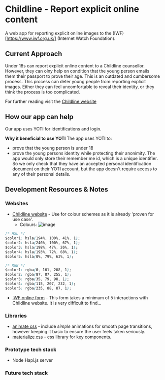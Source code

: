 # Childline - Report explicit online content

A web app for reporting explicit online images to the (IWF)[https://www.iwf.org.uk/] (Internet Watch Foundation).


## Current Approach

Under 18s can report explicit online content to a Childline counsellor. However, they can olny help on condition
that the young person emails them their passport to prove their age. This is an outdated and cumbersome process.
This process can deter young people from reporting explicit images. Either they can feel uncomfortable to reveal their identity, or they think the process is too complicated.

For further reading visit the [Childline website](https://www.childline.org.uk/info-advice/bullying-abuse-safety/online-mobile-safety/sexting/)

## How our app can help

Our app uses YOTI for identifications and login.

**Why it beneficial to use YOTI**
The app uses YOTI to:
- prove that the young person is under 18
- prove the young persons identity while protecting their anonimity. The app would only store their
remember me id, which is a unique identifier. So we only check that they have an accepted personal identification document on their YOTI account, but the app doesn't require access to any of their personal details.

## Development Resources & Notes

### Websites

- [Childline website](https://www.childline.org.uk/info-advice/bullying-abuse-safety/online-mobile-safety/sexting/) - Use for colour schemes as it is already 'proven for use case'.
  * Colours:
 ![image](https://cloud.githubusercontent.com/assets/15717822/22715594/8a5298ee-ed89-11e6-8bd7-9a85c8c0f578.png)

```css
/* HSL */
$color1: hsla(194%, 100%, 41%, 1);
$color2: hsla(240%, 100%, 67%, 1);
$color3: hsla(198%, 47%, 26%, 1);
$color4: hsla(193%, 72%, 68%, 1);
$color5: hsla(0%, 79%, 63%, 1);

/* RGB */
$color1: rgba(0, 161, 208, 1);
$color2: rgba(87, 87, 255, 1);
$color3: rgba(35, 79, 98, 1);
$color4: rgba(115, 207, 232, 1);
$color5: rgba(235, 88, 87, 1);
```
- [IWF online form](https://www.iwf.org.uk/) - This form takes a minimum of 5 interactions with Childline website. It is very difficult to find...

### Libraries

- [animate css](https://daneden.github.io/animate.css/) - include *simple* animations for smooth page transitions, however keeping it basic to ensure the user feels taken seriously.
- [materialize css](http://materializecss.com/buttons.html) - css library for key components.

### Prototype tech stack

- Node Hapi.js server

### Future tech stack
